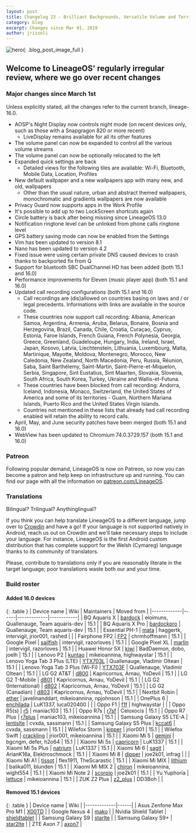 ```yaml
---
layout: post
title: Changelog 23 - Brilliant Backgrounds, Versatile Volume and Terrific Tiles
category: blog
excerpt: Changes since Mar 01, 2019
author: jrizzoli
---
```


![hero]({{site.baseurl}}/images/2019-07-02/hero.png){: .blog_post_image_full }

## Welcome to LineageOS' regularly irregular review, where we go over recent changes

### Major changes since March 1st

Unless explicitly stated, all the changes refer to the current branch, lineage-16.0.

* AOSP's Night Display now controls night mode (on recent devices only, such as those with a Snapgragon 820 or more recent)
  * LiveDisplay remains available for all its other features
* The volume panel can now be expanded to control all the various volume streams
* The volume panel can now be optionally relocated to the left
* Expanded quick settings are back
  * Detailed views for the following tiles are available: Wi-Fi, Bluetooth, Mobile Data, Location, Profiles
* New default wallpaper and a new wallpapers app with many new, and old, wallpapers
  * Other than the usual nature, urban and abstract themed wallpapers, monochromatic and gradients wallpapers are now available
* Privacy Guard now supports apps in the Work Profile
* It's possible to add up to two LockScreen shortcuts again
* Circle battery is back after being missing since LineageOS 13.0
* Notification ringtone level can be unlinked from phone calls ringtone level
* GPS battery saving mode can now be enabled from the Settings
* Vim has been updated to version 8.1
* Nano has been updated to version 4.2
* Fixed issue were using certain private DNS caused devices to crash thanks to backported fix from Q
* Support for bluetooth SBC DualChannel HD has been added (both 15.1 and 16.0)
* Performance improvements for Eleven (music player app) (both 15.1 and 16.0)
* Updated call recording configurations (both 15.1 and 16.0)
  * Call recordings are (dis)allowed on countries basing on laws and / or legal precedents.
    Informations with links are available in the source code.
  * These countries now support call recording:
    Albania, American Samoa, Argentina, Armenia, Aruba, Belarus, Bonaire,
    Bosnia and Herzegovina, Brazil, Canada, Chile, Croatia, Curaçao, Cyprus,
    Estonia, Faroe Islands, French Guiana, French Polynesia, Georgia, Greece,
    Greenland, Guadeloupe, Hungary, India, Ireland, Israel, Japan, Kosovo,
    Latvia, Liechtenstein, Lithuania, Luxembourg, Malta, Martinique, Mayotte,
    Moldova, Montenegro, Morocco, New Caledonia, New Zealand, North Macedonia,
    Peru, Russia, Réunion, Saba, Saint Barthélemy, Saint-Martin,
    Saint-Pierre-et-Miquelon, Serbia, Singapore, Sint Eustatius, Sint Maarten,
    Slovakia, Slovenia, South Africa, South Korea, Turkey, Ukraine and
    Wallis-et-Futuna.
  * These countries have been blocked from call recording:
    Andorra, Iceland, Indonesia, Monaco, Switzerland, the United States
    of America and some of its territories - Guam, Northern Mariana Islands,
    Puerto Rico and the United States Virgin Islands.
  * Countries not mentioned in these lists that already had call recording
    enabled will retain the ability to record calls.
* April, May, and June security patches have been merged (both 15.1 and 16.0)
* WebView has been updated to Chromium 74.0.3729.157 (both 15.1 and 16.0)

### Patreon

Following popular demand, LineageOS is now on Patreon, so now you can become a
patron and help keep on infrastructure up and running. You can find our page
with all the information on [patreon.com/LineageOS](https://www.patreon.com/LineageOS).

### Translations

Bilingual? Trilingual? Anythinglingual?

If you think you can help translate LineageOS to a different language, jump over to
[Crowdin](http://crowdin.com/project/lineageos) and have a go!
If your language is not supported natively in Android, reach us out on Crowdin and we'll take necessary
steps to include your language.
For instance, LineageOS is the first Android custom distribution that has complete support
for the Welsh (Cymareg) language thanks to its community of translators.

Please, contribute to translations only if you are reasonably literate in the target language;
poor translations waste both our and your time.

### Build roster

#### Added 16.0 devices

{: .table }
| Device name | Wiki | Maintainers | Moved from |
|-------------|------|-------------|------------|
| BQ Aquaris X | [bardock](https://wiki.lineageos.org/devices/bardock) | eloimuns, Quallenauge, Team aquaris-dev | 15.1 |
| BQ Aquaris X Pro | [bardockpro](https://wiki.lineageos.org/devices/bardockpro) | Quallenauge, Team aquaris-dev | 15.1 |
| Essential PH-1 | [mata](https://wiki.lineageos.org/devices/mata) | haggertk, intervigil, jrior001, rashed |  |
| Fairphone FP2 | [FP2](https://wiki.lineageos.org/devices/FP2) | chrmhoffmann | 15.1 |
| Google Pixel | [sailfish](https://wiki.lineageos.org/devices/sailfish) | intervigil, razorloves | 15.1 |
| Google Pixel XL | [marlin](https://wiki.lineageos.org/devices/marlin) | intervigil, razorloves | 15.1 |
| Huawei Honor 5X | [kiwi](https://wiki.lineageos.org/devices/kiwi) | BadDaemon, dobo, joelh | 15.1 |
| Lenovo P2 | [kuntao](https://wiki.lineageos.org/devices/kuntao) | mikeioannina, highwaystar | 15.1 |
| Lenovo Yoga Tab 3 Plus (LTE) | [YTX703L](https://wiki.lineageos.org/devices/YTX703L) | Quallenauge, Vladimir Oltean | 15.1 |
| Lenovo Yoga Tab 3 Plus (Wi-Fi) | [YTX703F](https://wiki.lineageos.org/devices/YTX703F) | Quallenauge, Vladimir Oltean | 15.1 |
| LG G2 AT&T | [d800](https://wiki.lineageos.org/devices/d800) | Kapricornus, Arnau, YoDevil | 15.1 |
| LG G2 T-Mobile | [d801](https://wiki.lineageos.org/devices/d801) | Kapricornus, Arnau, YoDevil | 15.1 |
| LG G2 (International) | [d802](https://wiki.lineageos.org/devices/d802) | Kapricornus, Arnau, YoDevil | 15.1 |
| LG G2 (Canadian) | [d803](https://wiki.lineageos.org/devices/d803) | Kapricornus, Arnau, YoDevil | 15.1 |
| Nextbit Robin | [ether](https://wiki.lineageos.org/devices/ether) | javelinanddart, mikeioannina, npjohnson | 15.1 |
| OnePlus 6 | [enchilada](https://wiki.lineageos.org/devices/enchilada) | LuK1337, luca020400 | |
| Oppo F1 | [f1f](https://wiki.lineageos.org/devices/f1f) | highwaystar | |
| Oppo R5(s) | [r5](https://wiki.lineageos.org/devices/r5) | maniac103 | 15.1 |
| Oppo R7s | [r7sf](https://wiki.lineageos.org/devices/r7sf) | Celoxocis | 15.1 |
| Oppo R7 Plus | [r7plus](https://wiki.lineageos.org/devices/r7plus) | maniac103, mikeioannina | 15.1 |
| Samsung Galaxy S5 LTE-A | [lentislte](https://wiki.lineageos.org/devices/lentislte) | cvxda, sassmann | 15.1 |
| Samsung Galaxy S5 Plus | [kccat6](https://wiki.lineageos.org/devices/kccat6) | cvxda, sassmann | 15.1 |
| Wilefox Storm | [kipper](https://wiki.lineageos.org/devices/kipper) | jrior001 | 15.1 |
| Wilefox Swift | [crackling](https://wiki.lineageos.org/devices/crackling) | jrior001, mikeioannina | 15.1 |
| Xiaomi Mi 5 | [gemini](https://wiki.lineageos.org/devices/gemini) | bgcngm, defer, h2o64 | 15.1 |
| Xiaomi Mi 5s | [capricorn](https://wiki.lineageos.org/devices/capricorn) | LuK1337 | 15.1 |
| Xiaomi Mi 5s Plus | [natrium](https://wiki.lineageos.org/devices/natrium) | LuK1337 | 15.1 |
| Xiaomi Mi 6 | [sagit](https://wiki.lineageos.org/devices/sagit) | ArianK16a, Elektroschmock | 15.1 |
| Xiaomi Mi 8 | [dipper](https://wiki.lineageos.org/devices/dipper) | joe2k01, infrag | |
| Xiaomi Mi A1 | [tissot](https://wiki.lineageos.org/devices/tissot) | flex1911, TheScarastic | 15.1 |
| Xiaomi Mi MIX | [lithium](https://wiki.lineageos.org/devices/lithium) | balika011, blunden | 15.1 |
| Xiaomi Mi MIX 2 | [chiron](https://wiki.lineageos.org/devices/chiron) | mikeioannina, wight554 | 15.1 |
| Xiaomi Mi Note 2 | [scorpio](https://wiki.lineageos.org/devices/scorpio) | joe2k01 | 15.1 |
| Yu Yuphoria | [lettuce](https://wiki.lineageos.org/devices/lettuce) | mikeioannina | 15.1 |
| ZUK Z2 Plus | [z2_plus](https://wiki.lineageos.org/devices/z2_plus) | DD3Boh | |

#### Removed 15.1 devices

{: .table }
| Device name | Wiki |
|-------------|------|
| Asus Zenfone Max Pro M1 | [X00TD](https://wiki.lineageos.org/devices/X00TD) |
| Google Nexus 4 | [mako](https://wiki.lineageos.org/devices/mako) |
| Nvidia Shield Tablet | [shieldtablet](https://wiki.lineageos.org/devices/shieldtablet) |
| Samsung Galaxy S9 | [starlte](https://wiki.lineageos.org/devices/starlte) |
| Samsung Galaxy S9+ | [star2lte](https://wiki.lineageos.org/devices/star2lte) |
| ZTE Axon 7 | [axon7](https://wiki.lineageos.org/devices/axon7) |

